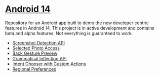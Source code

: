 # [Android 14](https://developer.android.com/about/versions/14)

Repository for an Android app built to demo the new developer centric features in Android 14. This project is in active development and contains beta and alpha features. 
Not everything is guaranteed to work. 

- [Screenshot Detection API](https://developer.android.com/about/versions/14/features/screenshot-detection)
- [Selected Photo Access](https://developer.android.com/about/versions/14/changes/partial-photo-video-access)
- [Back Gesture Preview](https://developer.android.com/guide/navigation/predictive-back-gesture)
- [Grammatical Inflection API](https://developer.android.com/about/versions/14/features/grammatical-inflection)
- [Intent Chooser with Custom Actions](https://developer.android.com/about/versions/14/features#sharesheet-improvements)
- [Regional Preferences](https://developer.android.com/about/versions/14/features#regional-preferences)
